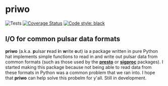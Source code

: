# priwo

![Tests][tests]
[![Coverage Status][coveralls-badge]][coveralls]
[![Code style: black][black-badge]][black]

## I/O for common pulsar data formats

**priwo** (a.k.a. **p**ulsar **r**ead **i**n **w**rite **o**ut) ia a package written in pure Python hat implements simple functions to read in and write out pulsar data from common formats (such as those used by the [**presto**][presto] or [**sigproc**][sigproc] packages). I started making this package because not being able to read data from these formats in Python was a common problem that we ran into. I hope that **priwo** can help solve this probelm for y'all. Still in development.

[tests]: https://github.com/astrogewgaw/priwo/actions/workflows/tests.yaml/badge.svg
[black]: https://github.com/psf/black
[black-badge]: https://img.shields.io/badge/code%20style-black-000000.svg
[coveralls]: https://coveralls.io/github/astrogewgaw/priwo?branch=main
[coveralls-badge]: https://coveralls.io/repos/github/astrogewgaw/priwo/badge.svg?branch=main

[presto]: https://github.com/scottransom/presto
[sigproc]: http://sigproc.sourceforge.net/
